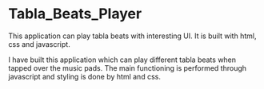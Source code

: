 # Tabla_Beats_Player
This application can play tabla beats with interesting UI. It is built with html, css and javascript.

I have built this application which can play different tabla beats when tapped over the music pads. The main functioning is 
performed through javascript and styling is done by html and css.
